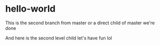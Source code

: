 # hello-world
This is the second branch from master or a direct child of master
we're done

And here is the second level child let's have fun lol
